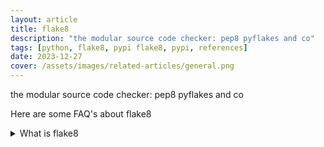 ```yaml
---
layout: article
title: flake8
description: "the modular source code checker: pep8 pyflakes and co"
tags: [python, flake8, pypi flake8, pypi, references]
date: 2023-12-27
cover: /assets/images/related-articles/general.png
---
```


the modular source code checker: pep8 pyflakes and co

Here are some FAQ's about flake8
<details>
<summary>What is flake8</summary>
the modular source code checker: pep8 pyflakes and co
</details>
